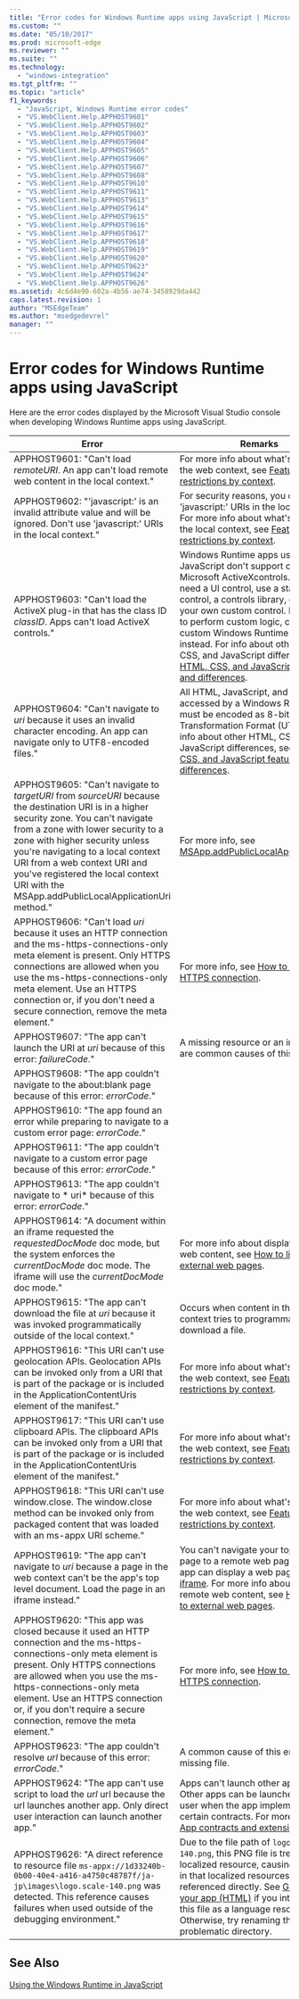 ```yaml
---
title: "Error codes for Windows Runtime apps using JavaScript | Microsoft Docs"
ms.custom: ""
ms.date: "05/10/2017"
ms.prod: microsoft-edge
ms.reviewer: ""
ms.suite: ""
ms.technology: 
  - "windows-integration"
ms.tgt_pltfrm: ""
ms.topic: "article"
f1_keywords:
  - "JavaScript, Windows Runtime error codes"
  - "VS.WebClient.Help.APPHOST9601"
  - "VS.WebClient.Help.APPHOST9602"
  - "VS.WebClient.Help.APPHOST9603"
  - "VS.WebClient.Help.APPHOST9604"
  - "VS.WebClient.Help.APPHOST9605"
  - "VS.WebClient.Help.APPHOST9606"
  - "VS.WebClient.Help.APPHOST9607"
  - "VS.WebClient.Help.APPHOST9608"
  - "VS.WebClient.Help.APPHOST9610"
  - "VS.WebClient.Help.APPHOST9611"
  - "VS.WebClient.Help.APPHOST9613"
  - "VS.WebClient.Help.APPHOST9614"
  - "VS.WebClient.Help.APPHOST9615"
  - "VS.WebClient.Help.APPHOST9616"
  - "VS.WebClient.Help.APPHOST9617"
  - "VS.WebClient.Help.APPHOST9618"
  - "VS.WebClient.Help.APPHOST9619"
  - "VS.WebClient.Help.APPHOST9620"
  - "VS.WebClient.Help.APPHOST9623"
  - "VS.WebClient.Help.APPHOST9624"
  - "VS.WebClient.Help.APPHOST9626"
ms.assetid: 4c6d4e90-602a-4b56-ae74-3458929da442
caps.latest.revision: 1
author: "MSEdgeTeam"
ms.author: "msedgedevrel"
manager: ""
---
```

# Error codes for Windows Runtime apps using JavaScript
Here are the error codes displayed by the Microsoft Visual Studio console when developing Windows Runtime apps using JavaScript.
  
Error | Remarks
----- | -------
APPHOST9601: "Can't load *remoteURI*. An app can't load remote web content in the local context." | For more info about what's allowed in the web context, see [Features and restrictions by context](https://msdn.microsoft.com/en-us/library/windows/apps/xaml/hh465373.aspx).
APPHOST9602: "'javascript:' is an invalid attribute value and will be ignored. Don't use 'javascript:' URIs in the local context." | For security reasons, you can't use 'javascript:' URIs in the local context. For more info about what's allowed in the local context, see [Features and restrictions by context](https://msdn.microsoft.com/en-us/library/windows/apps/xaml/hh465373.aspx).
APPHOST9603: "Can't load the ActiveX plug-in that has the class ID *classID*.  Apps can't load ActiveX controls." | Windows Runtime apps using JavaScript  don't support custom Microsoft ActiveXcontrols. If you need a UI control, use a standard web control, a controls library, or create your own custom control. If you need to perform custom logic, create a custom Windows Runtime object instead. For info about other HTML, CSS, and JavaScript differences, see [HTML, CSS, and JavaScript features and differences](https://msdn.microsoft.com/en-us/library/windows/apps/xaml/hh465380.aspx).
APPHOST9604: "Can't navigate to *uri* because it uses an invalid character encoding.  An app can navigate only to UTF8-encoded files." | All HTML, JavaScript, and CSS accessed by a Windows Runtime must be encoded as 8-bit Unicode Transformation Format (UTF-8). For info about other HTML, CSS, and JavaScript differences, see [HTML, CSS, and JavaScript features and differences](https://msdn.microsoft.com/en-us/library/windows/apps/xaml/hh465380.aspx).
APPHOST9605: "Can't navigate to *targetURI* from *sourceURI* because the destination URI is in a higher security zone. You can't navigate from a zone with lower security to a zone with higher security unless you're navigating to a local context URI from a web context URI and you've registered the local context URI with the MSApp.addPublicLocalApplicationUri method." | For more info, see [MSApp.addPublicLocalApplicationUri](https://msdn.microsoft.com/en-us/library/windows/apps/xaml/hh465759.aspx).
APPHOST9606: "Can't load *uri* because it uses an HTTP connection and the ms-https-connections-only meta element is present. Only HTTPS connections are allowed when you use the ms-https-connections-only meta element. Use an HTTPS connection or, if you don't need a secure connection, remove the meta element." | For more info, see [How to require an HTTPS connection](https://msdn.microsoft.com/en-us/library/windows/apps/xaml/hh452771.aspx).
APPHOST9607: "The app can't launch the URI at *uri* because of this error: *failureCode*." | A missing resource or an invalid file are common causes of this error.
APPHOST9608: "The app couldn't navigate to the about:blank page because of this error: *errorCode*." | 
APPHOST9610: "The app found an error while preparing to navigate to a custom error page: *errorCode*." |
APPHOST9611: "The app couldn't navigate to a custom error page because of this error: *errorCode*." |
APPHOST9613: "The app couldn't navigate to * uri*  because of this error: *errorCode*." | 
APPHOST9614: "A document within an iframe requested the *requestedDocMode* doc mode, but the system enforces the *currentDocMode* doc mode. The iframe will use the *currentDocMode* doc mode." | For more info about displaying remote web content, see [How to link to external web pages](https://msdn.microsoft.com/en-us/library/windows/apps/xaml/hh780594.aspx).
APPHOST9615: "The app can't download the file at *uri* because it was invoked programmatically outside of the local context." | Occurs when content in the web context tries to programmatically download a file.
APPHOST9616: "This URI can't use geolocation APIs.  Geolocation APIs can be invoked only from a URI that is part of the package or is included in the ApplicationContentUris element of the manifest." | For more info about what's allowed in the web context, see [Features and restrictions by context](https://msdn.microsoft.com/en-us/library/windows/apps/xaml/hh465373.aspx).
APPHOST9617: "This URI can't use clipboard APIs.  The clipboard APIs can be invoked only from a URI that is part of the package or is included in the ApplicationContentUris element of the manifest." | For more info about what's allowed in the web context, see [Features and restrictions by context](https://msdn.microsoft.com/en-us/library/windows/apps/xaml/hh465373.aspx).
APPHOST9618: "This URI can't use window.close.  The window.close method can be invoked only from packaged content that was loaded with an ms-appx URI scheme." | For more info about what's allowed in the web context, see [Features and restrictions by context](https://msdn.microsoft.com/en-us/library/windows/apps/xaml/hh465373.aspx).
APPHOST9619: "The app can't navigate to *uri* because a page in the web context can't be the app's top level document. Load the page in an iframe instead." | You can't navigate your top-level page to a remote web page, but your app can display a web page in an [iframe](https://msdn.microsoft.com/en-us/library/ms535258(v=vs.85).aspx). For more info about displaying remote web content, see [How to link to external web pages](https://msdn.microsoft.com/en-us/library/windows/apps/xaml/hh780594.aspx).
APPHOST9620: "This app was closed because it used an HTTP connection and the ms-https-connections-only meta element is present. Only HTTPS connections are allowed when you use the ms-https-connections-only meta element. Use an HTTPS connection or, if you don't require a secure connection, remove the meta element." | For more info, see [How to require an HTTPS connection](https://msdn.microsoft.com/en-us/library/windows/apps/xaml/hh452771.aspx).
APPHOST9623: "The app couldn't resolve *url* because of this error: *errorCode*." | A common cause of this error is a missing file.  
APPHOST9624: "The app can't use script to load the *url* url because the url launches another app. Only direct user interaction can launch another app." | Apps can't launch other apps directly. Other apps can be launched by the  user when the app implements certain contracts. For more info, see [App contracts and extensions](https://msdn.microsoft.com/en-us/library/windows/apps/xaml/hh464906.aspx).
APPHOST9626: "A direct reference to resource file `ms-appx://1d33240b-0b00-40e4-a416-a4750c48787f/ja-jp\images\logo.scale-140.png` was detected. This reference causes failures when used outside of the debugging environment." | Due to the file path of `logo.scale-140.png`, this PNG file is treated as a localized resource, causing the error in that localized resources cannot be referenced directly. See [Globalizing your app (HTML)](https://msdn.microsoft.com/en-us/library/windows/apps/xaml/hh465006.aspx) if you intend to use this file as a language resource. Otherwise, try renaming the problematic directory.
  
## See Also  
 [Using the Windows Runtime in JavaScript](./using-the-windows-runtime-in-javascript.md)